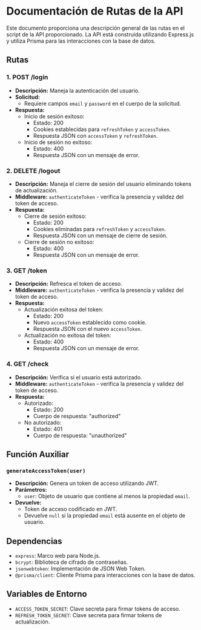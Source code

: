 # Documentación de Rutas de la API

Este documento proporciona una descripción general de las rutas en el script de la API proporcionado. La API está construida utilizando Express.js y utiliza Prisma para las interacciones con la base de datos.

## Rutas

### 1. POST /login

- **Descripción:** Maneja la autenticación del usuario.
- **Solicitud:**
  - Requiere campos `email` y `password` en el cuerpo de la solicitud.
- **Respuesta:**
  - Inicio de sesión exitoso:
    - Estado: 200
    - Cookies establecidas para `refreshToken` y `accessToken`.
    - Respuesta JSON con `accessToken` y `refreshToken`.
  - Inicio de sesión no exitoso:
    - Estado: 400
    - Respuesta JSON con un mensaje de error.

### 2. DELETE /logout

- **Descripción:** Maneja el cierre de sesión del usuario eliminando tokens de actualización.
- **Middleware:** `authenticateToken` - verifica la presencia y validez del token de acceso.
- **Respuesta:**
  - Cierre de sesión exitoso:
    - Estado: 200
    - Cookies eliminadas para `refreshToken` y `accessToken`.
    - Respuesta JSON con un mensaje de cierre de sesión.
  - Cierre de sesión no exitoso:
    - Estado: 400
    - Respuesta JSON con un mensaje de error.

### 3. GET /token

- **Descripción:** Refresca el token de acceso.
- **Middleware:** `authenticateToken` - verifica la presencia y validez del token de acceso.
- **Respuesta:**
  - Actualización exitosa del token:
    - Estado: 200
    - Nuevo `accessToken` establecido como cookie.
    - Respuesta JSON con el nuevo `accessToken`.
  - Actualización no exitosa del token:
    - Estado: 400
    - Respuesta JSON con un mensaje de error.

### 4. GET /check

- **Descripción:** Verifica si el usuario está autorizado.
- **Middleware:** `authenticateToken` - verifica la presencia y validez del token de acceso.
- **Respuesta:**
  - Autorizado:
    - Estado: 200
    - Cuerpo de respuesta: "authorized"
  - No autorizado:
    - Estado: 401
    - Cuerpo de respuesta: "unauthorized"

## Función Auxiliar

### `generateAccessToken(user)`

- **Descripción:** Genera un token de acceso utilizando JWT.
- **Parámetros:** 
  - `user`: Objeto de usuario que contiene al menos la propiedad `email`.
- **Devuelve:**
  - Token de acceso codificado en JWT.
  - Devuelve `null` si la propiedad `email` está ausente en el objeto de usuario.

## Dependencias

- `express`: Marco web para Node.js.
- `bcrypt`: Biblioteca de cifrado de contraseñas.
- `jsonwebtoken`: Implementación de JSON Web Token.
- `@prisma/client`: Cliente Prisma para interacciones con la base de datos.

## Variables de Entorno

- `ACCESS_TOKEN_SECRET`: Clave secreta para firmar tokens de acceso.
- `REFRESH_TOKEN_SECRET`: Clave secreta para firmar tokens de actualización.

